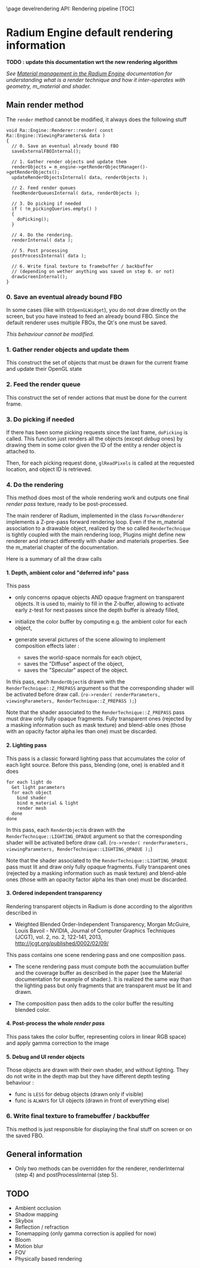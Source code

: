\page develrendering API: Rendering pipeline
[TOC]


# Radium Engine default rendering information
**TODO : update this documentation wrt the new rendering algorithm**

_See [Material management in the Radium Engine](./material.md) documentation for understanding what is a render technique
and how it inter-operates with geometry, m_material and shader._

## Main render method

The `render` method cannot be modified, it always does the following stuff

~~~{.cpp}
void Ra::Engine::Renderer::render( const Ra::Engine::ViewingParameters& data )
{
  // 0. Save an eventual already bound FBO
  saveExternalFBOInternal();

  // 1. Gather render objects and update them
  renderObjects = m_engine->getRenderObjectManager()->getRenderObjects();
  updateRenderObjectsInternal( data, renderObjects );

  // 2. Feed render queues
  feedRenderQueuesInternal( data, renderObjects );

  // 3. Do picking if needed
  if ( !m_pickingQueries.empty() )
  {
    doPicking();
  }

  // 4. Do the rendering.
  renderInternal( data );

  // 5. Post processing
  postProcessInternal( data );

  // 6. Write final texture to framebuffer / backbuffer
  // (depending on wether anything was saved on step 0. or not)
  drawScreenInternal();
}
~~~

### 0. Save an eventual already bound FBO
In some cases (like with `QtOpenGLWidget`), you do not draw directly on the screen, but you have instead
to feed an already bound FBO. Since the default renderer uses multiple FBOs, the Qt's one must be saved.

_This behaviour cannot be modified._

### 1. Gather render objects and update them
This construct the set of objects that must be drawn for the current frame and update their OpenGL state

### 2. Feed the render queue
This construct the set of render actions that must be done for the current frame.

### 3. Do picking if needed
If there has been some picking requests since the last frame, `doPicking` is called.
This function just renders all the objects (except _debug_ ones) by drawing them in some color given the ID
of the entity a render object is attached to.

Then, for each picking request done, `glReadPixels` is called at the requested location, and object ID is retrieved.

### 4. Do the rendering
This method does most of the whole rendering work
and outputs one final _render pass_
 texture, ready to be post-processed.

The main renderer of Radium, implemented in the class ``ForwardRenderer`` implements a Z-pre-pass forward rendering loop.
Even if the m_material association to a drawable object, realized by the so called ``RenderTechnique`` is tightly
coupled with the main rendering loop, Plugins might define new renderer and interact differently with shader and
materials properties. See the m_material chapter of the documentation.

Here is a summary of all the draw calls
#### 1. Depth, ambient color and "deferred info" pass
This pass
*   only concerns opaque objects AND opaque fragment on transparent objects. It is used to, mainly to fill in the
Z-buffer, allowing to activate early z-test for next passes since the depth buffer is already filled,

*   initialize the color buffer by computing e.g. the ambient color for each object,

*   generate several pictures of the scene allowing to implement composition effects later :
    *   saves the world-space normals for each object,
    *   saves the "Diffuse" aspect of the object,
    *   saves the "Specular" aspect of the object.

In this pass, each ``RenderObject``is drawn with the ``RenderTechnique::Z_PREPASS`` argument so that the corresponding
shader will be activated before draw call. (``ro->render( renderParameters, viewingParameters, RenderTechnique::Z_PREPASS );``)

Note that the  shader associated to  the ``RenderTechnique::Z_PREPASS`` pass must draw only fully opaque fragments.
Fully transparent ones (rejected by a masking information such as mask texture) and blend-able ones
(those with an opacity factor alpha les than one) must be discarded.

#### 2. Lighting pass
This pass is a classic forward lighting pass that accumulates the color of each light source.
Before this pass, blending (one, one) is enabled and it does
~~~text
for each light do
  Get light parameters
  for each object
    bind shader
    bind m_material & light
    render mesh
  done
done
~~~

In this pass, each ``RenderObject``is drawn with the ``RenderTechnique::LIGHTING_OPAQUE`` argument so that the
corresponding shader will be activated before draw call.
(``ro->render( renderParameters, viewingParameters, RenderTechnique::LIGHTING_OPAQUE );``)

Note that the  shader associated to  the ``RenderTechnique::LIGHTING_OPAQUE`` pass must lit and draw only fully opaque
fragments.
Fully transparent ones (rejected by a masking information such as mask texture) and blend-able ones
(those with an opacity factor alpha les than one) must be discarded.

#### 3. Ordered independent transparency
Rendering transparent objects in Radium is done according to the algorithm described in
*   Weighted Blended Order-Independent Transparency,
    Morgan McGuire, Louis Bavoil - NVIDIA,
    Journal of Computer Graphics Techniques (JCGT), vol. 2, no. 2, 122-141, 2013,
    <http://jcgt.org/published/0002/02/09/>

This pass contains one scene rendering pass and one composition pass.

*   The scene rendering pass must compute both the accumulation buffer and the coverage buffer as described in the paper
(see the Material documentation for example of shader.). It is realized the same way than the lighting pass but only
fragments that are transparent must be lit and drawn.

*   The composition pass then adds to the color buffer the resulting blended color.

#### 4. Post-process the whole _render pass_
This pass takes the color buffer, representing colors in linear RGB space) and apply gamma correction to the image

#### 5. Debug and UI render objects
Those objects are drawn with their own shader, and without lighting.
They do not write in the depth map but they have different depth testing behaviour :
*   func is `LESS` for debug objects (drawn only if visible)
*   func is `ALWAYS` for UI objects (drawn in front of everything else)

### 6. Write final texture to framebuffer / backbuffer
This method is just responsible for displaying the final stuff on screen or on the saved FBO.

## General information
*   Only two methods can be overridden for the renderer, renderInternal (step 4) and postProcessInternal (step 5).

## TODO
*   Ambient occlusion
*   Shadow mapping
*   Skybox
*   Reflection / refraction
*   Tonemapping (only gamma correction is applied for now)
*   Bloom
*   Motion blur
*   FOV
*   Physically based rendering
